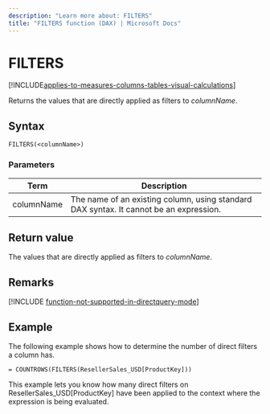 ```yaml
---
description: "Learn more about: FILTERS"
title: "FILTERS function (DAX) | Microsoft Docs"
---
```

# FILTERS

[!INCLUDE[applies-to-measures-columns-tables-visual-calculations](includes/applies-to-measures-columns-tables-visual-calculations.md)]

Returns the values that are directly applied as filters to *columnName*.  
  
## Syntax
  
```dax
FILTERS(<columnName>)  
```
  
### Parameters

|Term  |Description|  
|---------|---------|
|columnName      | The name of an existing column, using standard DAX syntax. It cannot be an expression.  |

## Return value

The values that are directly applied as filters to *columnName*.  
  
## Remarks

[!INCLUDE [function-not-supported-in-directquery-mode](includes/function-not-supported-in-directquery-mode.md)]
  
## Example

The following example shows how to determine the number of direct filters a column has.  
  
```dax
= COUNTROWS(FILTERS(ResellerSales_USD[ProductKey]))  
```

This example lets you know how many direct filters on ResellerSales_USD[ProductKey] have been applied to the context where the expression is being evaluated.  
